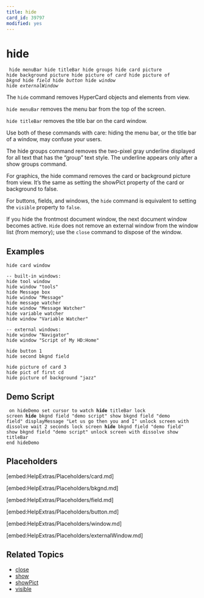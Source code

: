 ```yaml
---
title: hide
card_id: 39797
modified: yes
---
```


# hide

<code><pre>
hide menuBar
hide titleBar
hide groups
hide card picture
hide background picture
hide picture of <i>card</i>
hide picture of <i>bkgnd</i>
hide <i>field</i>
hide <i>button</i>
hide <i>window</i>
hide <i>externalWindow</i>
</pre></code>


The <code>hide</code> command removes HyperCard objects and elements from view.

<code>hide menuBar</code> removes the menu bar from the top of the screen.

<code>hide titleBar</code> removes the title bar on the card window.

Use both of these commands with care: hiding the menu bar, or the title bar of a window, may confuse your users.

The hide groups command removes the two-pixel gray underline displayed for all text that has the “group” text style. The underline appears only after a show groups command.

For graphics, the hide command removes the card or background picture from view. It’s the same as setting the showPict property of the card or background to false.

For buttons, fields, and windows, the `hide` command is equivalent to setting the `visible` property to `false`.

If you hide the frontmost document window, the next document window becomes active. `Hide` does not remove an external window from the window list (from memory); use the `close` command to dispose of the window.

## Examples

```
hide card window

-- built-in windows:
hide tool window
hide window "tools"
hide Message box
hide window "Message"
hide message watcher
hide window "Message Watcher"
hide variable watcher
hide window "Variable Watcher"

-- external windows:
hide window "Navigator"
hide window "Script of My HD:Home"

hide button 1
hide second bkgnd field

hide picture of card 3
hide pict of first cd
hide picture of background "jazz"
```

## Demo Script

<code><pre>
on hideDemo
  set cursor to watch
  <b>hide</b> titleBar
  lock screen
  <b>hide</b> bkgnd field "demo script"
  show bkgnd field "demo field"
  displayMessage "Let us go then you and I"
  unlock screen with dissolve
  wait 2 seconds
  lock screen
  <b>hide</b> bkgnd field "demo field"
  show bkgnd field "demo script"
  unlock screen with dissolve
  show titleBar
end hideDemo
</pre></code>

## Placeholders

[embed:HelpExtras/Placeholders/card.md]

[embed:HelpExtras/Placeholders/bkgnd.md]

[embed:HelpExtras/Placeholders/field.md]

[embed:HelpExtras/Placeholders/button.md]

[embed:HelpExtras/Placeholders/window.md]

[embed:HelpExtras/Placeholders/externalWindow.md]

## Related Topics

* [close](/HyperTalkReference/commands/close)
* [show](/HyperTalkReference/commands/show)
* [showPict](/HyperTalkReference/properties/showPict)
* [visible](/HyperTalkReference/properties/visible)
